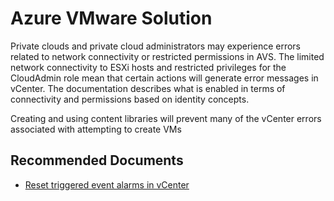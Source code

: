 <properties
	pageTitle="vmwareissuesvcentererror"
	description="vmwareissuesvcentererror"
	infoBubbleText="Problems related to Azure VMware Solution"
	ms.service="azure-vmware-cloudsimple"
	authors="neshenoy"
	ms.author="neshenoy"
	displayOrder=""
	selfHelpType="generic"
	supportTopicIds="32743023"
	resourceTags=""
	productPesIds="17080"
	cloudEnvironments="public, fairfax, usnat, ussec"
	articleId="85e6281e-a74a-447e-8eda-971befb82675"
	ownershipId="Azure_VMwareSolution_Content"
/>
# Azure VMware Solution

Private clouds and private cloud administrators may experience errors related to network connectivity or restricted permissions in AVS. The limited network connectivity to ESXi hosts and restricted privileges for the CloudAdmin role mean that certain actions will generate error messages in vCenter. The documentation describes what is enabled in terms of connectivity and permissions based on identity concepts.  

Creating and using content libraries will prevent many of the vCenter errors associated with attempting to create VMs
## **Recommended Documents**

* [Reset triggered event alarms in vCenter](https://docs.vmware.com/en/VMware-vSphere/6.7/com.vmware.vsphere.monitoring.doc/GUID-9C1BE067-9CB5-4CC8-8DAB-F2AC166E1672.html)<br>

